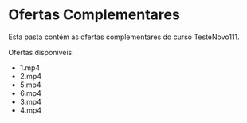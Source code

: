 # Ofertas Complementares

Esta pasta contém as ofertas complementares do curso TesteNovo111.

Ofertas disponíveis:
- 1.mp4
- 2.mp4
- 5.mp4
- 6.mp4
- 3.mp4
- 4.mp4